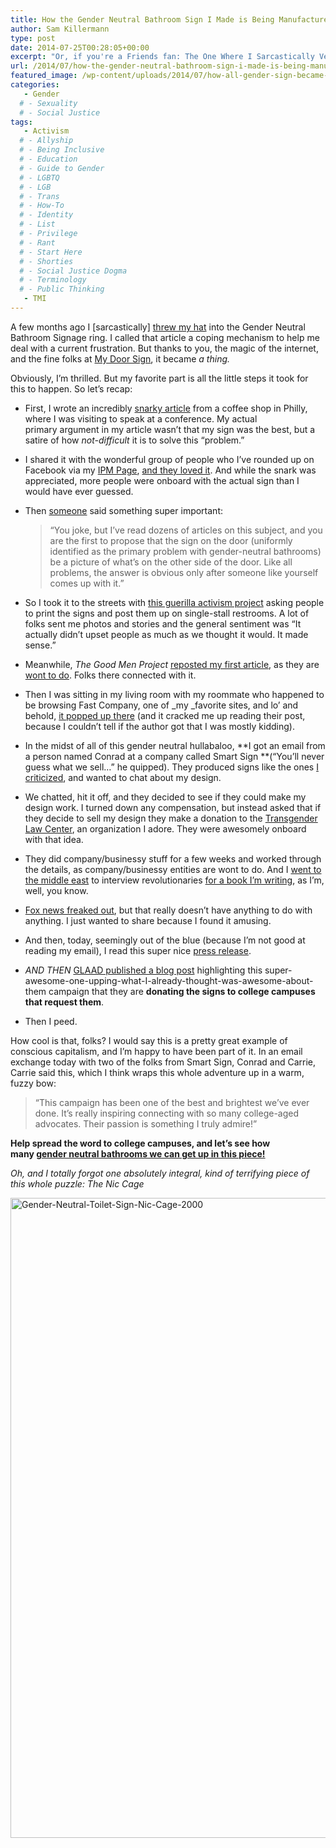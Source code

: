 ```yaml
---
title: How the Gender Neutral Bathroom Sign I Made is Being Manufactured and Donated to Colleges
author: Sam Killermann
type: post
date: 2014-07-25T00:28:05+00:00
excerpt: "Or, if you're a Friends fan: The One Where I Sarcastically Vented a Doodle into a Real Thing"
url: /2014/07/how-the-gender-neutral-bathroom-sign-i-made-is-being-manufactured-and-donated-to-colleges/
featured_image: /wp-content/uploads/2014/07/how-all-gender-sign-became-thing.jpg
categories: 
   - Gender
  # - Sexuality
  # - Social Justice
tags:
   - Activism
  # - Allyship
  # - Being Inclusive
  # - Education
  # - Guide to Gender
  # - LGBTQ
  # - LGB
  # - Trans
  # - How-To
  # - Identity
  # - List
  # - Privilege
  # - Rant
  # - Start Here
  # - Shorties
  # - Social Justice Dogma
  # - Terminology
  # - Public Thinking
   - TMI
---
```

A few months ago I [sarcastically] [threw my hat][1] into the Gender Neutral Bathroom Signage ring. I called that article a coping mechanism to help me deal with a current frustration. But thanks to you, the magic of the internet, and the fine folks at [My Door Sign][2], it became _a thing._

Obviously, I&#8217;m thrilled. But my favorite part is all the little steps it took for this to happen. So let&#8217;s recap:

  * First, I wrote an incredibly <a title="Solution for the “Confusing” Gender Neutral Toilet Sign Issue" href="/2014/04/gender-neutral-bathroom-sign/" target="_blank">snarky article</a> from a coffee shop in Philly, where I was visiting to speak at a conference. My actual primary argument in my article wasn&#8217;t that my sign was the best, but a satire of how _not-difficult_ it is to solve this &#8220;problem.&#8221;
  * I shared it with the wonderful group of people who I&#8217;ve rounded up on Facebook via my <a href="http://facebook.com/metrosam" target="_blank">IPM Page</a>, <a href="https://www.facebook.com/MetroSam/posts/690824747647724" target="_blank">and they loved it</a>. And while the snark was appreciated, more people were onboard with the actual sign than I would have ever guessed.
  * Then <a href="https://www.facebook.com/MetroSam/posts/690824747647724" target="_blank">someone</a> said something super important:
  
    > &#8220;You joke, but I’ve read dozens of articles on this subject, and you are the first to propose that the sign on the door (uniformly identified as the primary problem with gender-neutral bathrooms) be a picture of what’s on the other side of the door. Like all problems, the answer is obvious only after someone like yourself comes up with it.&#8221;

  * So I took it to the streets with <a title="Guerilla Activism: Printable Gender Neutral Bathroom Signs Project" href="/2014/04/printable-gender-neutral-bathroom-sign-guerilla-project/" target="_blank">this guerilla activism project</a> asking people to print the signs and post them up on single-stall restrooms. A lot of folks sent me photos and stories and the general sentiment was &#8220;It actually didn&#8217;t upset people as much as we thought it would. It made sense.&#8221;
  * Meanwhile, _The Good Men Project_ <a href="http://goodmenproject.com/featured-content/label-gender-neutral-toilet-jvinc/" target="_blank">reposted my first article</a>, as they are <a href="http://goodmenproject.com/author/pronounced-metrosexual/" target="_blank">wont to do</a>. Folks there connected with it.
  * Then I was sitting in my living room with my roommate who happened to be browsing Fast Company, one of _my _favorite sites, and lo&#8217; and behold, <a href="http://www.fastcodesign.com/3030395/how-to-design-signs-for-the-gender-neutral-toilet-of-the-future" target="_blank">it popped up there</a> (and it cracked me up reading their post, because I couldn&#8217;t tell if the author got that I was mostly kidding).
  * In the midst of all of this gender neutral hullabaloo, **I got an email from a person named Conrad at a company called Smart Sign **(&#8220;You&#8217;ll never guess what we sell&#8230;&#8221; he quipped). They produced signs like the ones <a title="Solution for the “Confusing” Gender Neutral Toilet Sign Issue" href="/2014/04/gender-neutral-bathroom-sign/" target="_blank">I criticized</a>, and wanted to chat about my design.
  * We chatted, hit it off, and they decided to see if they could make my design work. I turned down any compensation, but instead asked that if they decide to sell my design they make a donation to the <a href="https://transgenderlawcenter.secure.force.com/donate" target="_blank">Transgender Law Center</a>, an organization I adore. They were awesomely onboard with that idea.
  * They did company/businessy stuff for a few weeks and worked through the details, as company/businessy entities are wont to do. And I <a title="I’m Heading to Cairo — Wanna hang?" href="/2014/04/sam-killermann-in-cairo/" target="_blank">went to the middle east</a> to interview revolutionaries <a title="Articles & Books" href="/articles-books/" target="_blank">for a book I&#8217;m writing</a>, as I&#8217;m, well, you know.
  * <a href="http://www.fastcodesign.com/3033056/watch-fox-friends-attempt-to-do-a-design-critique" target="_blank">Fox news freaked out</a>, but that really doesn&#8217;t have anything to do with anything. I just wanted to share because I found it amusing.
  * And then, today, seemingly out of the blue (because I&#8217;m not good at reading my email), I read this super nice <a href="http://digitaljournal.com/pr/2077099" target="_blank">press release</a>.
  * _AND THEN_ <a href="http://www.glaad.org/blog/mydoorsigncom-donating-all-gender-bathroom-signs-college-campuses" target="_blank">GLAAD published a blog post</a> highlighting this super-awesome-one-upping-what-I-already-thought-was-awesome-about-them campaign that they are **donating the signs to college campuses that request them**.
  * Then I peed.

How cool is that, folks? I would say this is a pretty great example of conscious capitalism, and I&#8217;m happy to have been part of it. In an email exchange today with two of the folks from Smart Sign, Conrad and Carrie, Carrie said this, which I think wraps this whole adventure up in a warm, fuzzy bow:

> &#8220;This campaign has been one of the best and brightest we&#8217;ve ever done. It&#8217;s really inspiring connecting with so many college-aged advocates. Their passion is something I truly admire!&#8221;

**Help spread the word to college campuses, and let&#8217;s see how many <a title="My TED Talk" href="http://youtu.be/NRcPXtqdKjE?t=16m16s" target="_blank">gender neutral bathrooms we can get up in this piece!</a>**

_Oh, and I totally forgot one absolutely integral, kind of terrifying piece of this whole puzzle: The Nic Cage_

[<img class="aligncenter size-large wp-image-2361 lazy-load" data-src="/wp-content/uploads/2014/04/Gender-Neutral-Toilet-Sign-Nic-Cage-2000-1024x1024.png" alt="Gender-Neutral-Toilet-Sign-Nic-Cage-2000" width="1024" height="1024" data-srcset="/wp-content/uploads/2014/04/Gender-Neutral-Toilet-Sign-Nic-Cage-2000-1024x1024.png 1024w, /wp-content/uploads/2014/04/Gender-Neutral-Toilet-Sign-Nic-Cage-2000-150x150.png 150w, /wp-content/uploads/2014/04/Gender-Neutral-Toilet-Sign-Nic-Cage-2000-300x300.png 300w, /wp-content/uploads/2014/04/Gender-Neutral-Toilet-Sign-Nic-Cage-2000.png 125w" sizes="(max-width: 1024px) 100vw, 1024px" />][1]

 [1]: /2014/04/gender-neutral-bathroom-sign/ "Solution for the “Confusing” Gender Neutral Toilet Sign Issue"
 [2]: http://www.mydoorsign.com/all-gender-restroom-signs
